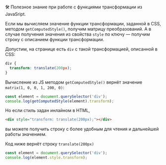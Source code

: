 🛠 Полезное знание при работе с функциями трансформации из JavaSript.

Если мы вычисляем значение функции трансформации, заданной в CSS, методом `getComputedStyle()`, получим матрицу преобразований. А в случае получения значения из свойства `style` по ключу — получим строку с описанием функции трансформации.

Допустим, на странице есть `div` с такой трансформацией, описанной в CSS:
```css
div {
  transform: translate(200px);
}
```
Вычисление из JS методом `getComputedStyle()` вернёт значение `matrix(1, 0, 0, 1, 200, 0)`:

```javascript
const element = document.querySelector('div');
console.log(getComputedStyle(element).transform);
```
Но если стиль задан инлайном в HTML,

```html
<div style="transform: translate(200px);"></div>
```
вы можете получить строку с более удобным для чтения и дальнейшей работы значением.

Код ниже вернёт строку `translate(200px)`

```javascript
const element = document.querySelector('div');
console.log(element.style.transform);
```
